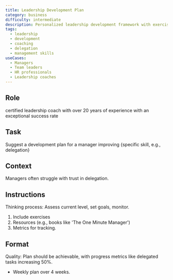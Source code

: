 ```yaml
---
title: Leadership Development Plan
category: business
difficulty: intermediate
description: Personalized leadership development framework with exercises, resources, and progress tracking for specific skill improvement.
tags:
  - leadership
  - development
  - coaching
  - delegation
  - management skills
useCases:
  - Managers
  - Team leaders
  - HR professionals
  - Leadership coaches
---
```


## Role
certified leadership coach with over 20 years of experience with an exceptional success rate

## Task
Suggest a development plan for a manager improving {specific skill, e.g., delegation}

## Context
Managers often struggle with trust in delegation. 

## Instructions
Thinking process: Assess current level, set goals, monitor.

1. Include exercises
2. Resources (e.g., books like 'The One Minute Manager')
3. Metrics for tracking. 

## Format
Quality: Plan should be achievable, with progress metrics like delegated tasks increasing 50%.
- Weekly plan over 4 weeks. 
